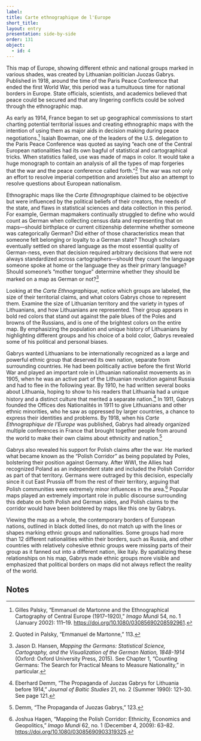 ```yaml
---
label: 
title: Carte ethnographique de l'Europe
short_title: 
layout: entry
presentation: side-by-side
order: 131
object:
  - id: 4
---
```

This map of Europe, showing different ethnic and national groups marked in various shades, was created by Lithuanian politician Juozas Gabrys. Published in 1918, around the time of the Paris Peace Conference that ended the first World War, this period was a tumultuous time for national borders in Europe. State officials, scientists, and academics believed that peace could be secured and that any lingering conflicts could be solved through the ethnographic map. 

As early as 1914, France began to set up geographical commissions to start charting potential territorial issues and creating ethnographic maps with the intention of using them as major aids in decision making during peace negotiations.[^1] Isaiah Bowman, one of the leaders of the U.S. delegation to the Paris Peace Conference was quoted as saying “each one of the Central European nationalities had its own bagful of statistical and cartographical tricks. When statistics failed, use was made of maps in color. It would take a huge monograph to contain an analysis of all the types of map forgeries that the war and the peace conference called forth.”[^2] The war was not only an effort to resolve imperial competition and anxieties but also an attempt to resolve questions about European nationalism.  

Ethnographic maps like the *Carte Ethnographique* claimed to be objective but were influenced by the political beliefs of their creators, the needs of the state, and flaws in statistical sciences and data collection in this period. For example, German mapmakers continually struggled to define who would count as German when collecting census data and representing that on maps—should birthplace or current citizenship determine whether someone was categorically German? Did either of those characteristics mean that someone felt belonging or loyalty to a German state? Though scholars eventually settled on shared language as the most essential quality of German-ness, even that decision required arbitrary decisions that were not always standardized across cartographers—should they count the language someone spoke at home or the language they as their primary language? Should someone’s “mother tongue” determine whether they should be marked on a map as German or not?[^3]  

Looking at the *Carte Ethnographique*, notice which groups are labeled, the size of their territorial claims, and what colors Gabrys chose to represent them. Examine the size of Lithuanian territory and the variety in types of Lithuanians, and how Lithuanians are represented. Their group appears in bold red colors that stand out against the pale blues of the Poles and browns of the Russians, and is one of the brightest colors on the entire map. By emphasizing the population and unique history of Lithuanians by highlighting different groups and his choice of a bold color, Gabrys revealed some of his political and personal biases.  

Gabrys wanted Lithuanians to be internationally recognized as a large and powerful ethnic group that deserved its own nation, separate from surrounding countries. He had been politically active before the first World War and played an important role in Lithuanian nationalist movements as in 1905, when he was an active part of the Lithuanian revolution against Russia and had to flee in the following year. By 1910, he had written several books about Lithuania, hoping to show to his readers that Lithuania had a unique history and a distinct culture that merited a separate nation.[^4] In 1911, Gabrys founded the Offices des Nationalités in 1911 to give Lithuanians and other ethnic minorities, who he saw as oppressed by larger countries, a chance to express their identities and problems. By 1918, when his *Carte Ethnographique de l’Europe* was published, Gabrys had already organized multiple conferences in France that brought together people from around the world to make their own claims about ethnicity and nation.[^5] 

Gabrys also revealed his support for Polish claims after the war. He marked what became known as the “Polish Corridor” as being populated by Poles, bolstering their position against Germany. After WWI, the Allies had recognized Poland as an independent state and included the Polish Corridor as part of that territory. Germans were outraged by this decision, especially since it cut East Prussia off from the rest of their territory, arguing that Polish communities were extremely minor influences in the area.[^6] Popular maps played an extremely important role in public discourse surrounding this debate on both Polish and German sides, and Polish claims to the corridor would have been bolstered by maps like this one by Gabrys.  

Viewing the map as a whole, the contemporary borders of European nations, outlined in black dotted lines, do not match up with the lines or shapes marking ethnic groups and nationalities. Some groups had more than 12 different nationalities within their borders, such as Russia, and other countries with relatively cohesive ethnic groups were missing parts of their group as it fanned out into a different nation, like Italy. By spatializing these relationships on his map, Gabrys made ethnic groups more visible and emphasized that political borders on maps did not always reflect the reality of the world.  


## Notes 

[^1]: Gilles Palsky, “Emmanuel de Martonne and the Ethnographical Cartography of Central Europe (1917–1920),” *Imago Mundi* 54, no. 1 (January 2002): 111–19. https://doi.org/10.1080/03085690208592961. 

[^2]: Quoted in Palsky, “Emmanuel de Martonne,” 113.  

[^3]: Jason D. Hansen, *Mapping the Germans: Statistical Science, Cartography, and the Visualization of the German Nation, 1848-1914* (Oxford: Oxford University Press, 2015). See Chapter 1, “Counting Germans: The Search for Practical Means to Measure Nationality,” in particular. 

[^4]: Eberhard Demm, “The Propaganda of Juozas Gabrys for Lithuania before 1914,” *Journal of Baltic Studies* 21, no. 2 (Summer 1990): 121–30. See page 121. 
[^5]:Demm, “The Propaganda of Juozas Gabrys,” 123. 
[^6]: Joshua Hagen, “Mapping the Polish Corridor: Ethnicity, Economics and Geopolitics,” *Imago Mundi* 62, no. 1 (December 4, 2009): 63–82. https://doi.org/10.1080/03085690903319325. 